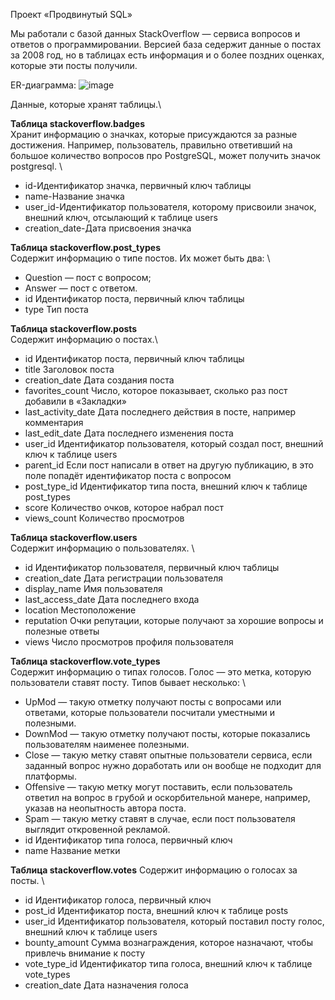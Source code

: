 Проект «Продвинутый SQL»

Мы работали с базой данных StackOverflow — сервиса вопросов и ответов о программировании. Версией база седержит данные о постах за 2008 год, но в таблицах есть информация и о более поздних оценках, которые эти посты получили. 

ER-диаграмма:
![image](https://github.com/tanyastork/Yandex_Projects/assets/138710121/598d53b4-5044-4cbc-b6c6-b5a702870c2e)


Данные, которые хранят таблицы.\

**Таблица stackoverflow.badges** \
Хранит информацию о значках, которые присуждаются за разные достижения. Например, пользователь, правильно ответивший на большое количество вопросов про PostgreSQL, может получить значок postgresql. \
- id-Идентификатор значка, первичный ключ таблицы
- name-Название значка
- user_id-Идентификатор пользователя, которому присвоили значок, внешний ключ, отсылающий к таблице users
- creation_date-Дата присвоения значка

**Таблица stackoverflow.post_types** \
Содержит информацию о типе постов. Их может быть два: \
-  Question — пост с вопросом;
-  Answer — пост с ответом.
  - id	Идентификатор поста, первичный ключ таблицы
  - type	Тип поста 

**Таблица stackoverflow.posts**\
Содержит информацию о постах.\
-  id	Идентификатор поста, первичный ключ таблицы
-  title	Заголовок поста
-  creation_date	Дата создания поста
-  favorites_count	Число, которое показывает, сколько раз пост добавили в «Закладки»
-  last_activity_date	Дата последнего действия в посте, например комментария
-  last_edit_date	Дата последнего изменения поста
-  user_id	Идентификатор пользователя, который создал пост, внешний ключ к таблице users
-  parent_id	Если пост написали в ответ на другую публикацию, в это поле попадёт идентификатор поста с вопросом
-  post_type_id	Идентификатор типа поста, внешний ключ к таблице post_types
-  score	Количество очков, которое набрал пост
-  views_count	Количество просмотров

**Таблица stackoverflow.users** \
Содержит информацию о пользователях. \ 
-  id	Идентификатор пользователя, первичный ключ таблицы
-  creation_date	Дата регистрации пользователя
-  display_name	Имя пользователя
-  last_access_date	Дата последнего входа
-  location	Местоположение
-  reputation	Очки репутации, которые получают за хорошие вопросы и полезные ответы
-  views	Число просмотров профиля пользователя

**Таблица stackoverflow.vote_types** \
Содержит информацию о типах голосов. Голос — это метка, которую пользователи ставят посту. Типов бывает несколько: \
-  UpMod — такую отметку получают посты с вопросами или ответами, которые пользователи посчитали уместными и полезными.
-  DownMod — такую отметку получают посты, которые показались пользователям наименее полезными.
-  Close — такую метку ставят опытные пользователи сервиса, если заданный вопрос нужно доработать или он вообще не подходит для платформы.
-  Offensive — такую метку могут поставить, если пользователь ответил на вопрос в грубой и оскорбительной манере, например, указав на неопытность автора поста.
-  Spam — такую метку ставят в случае, если пост пользователя выглядит откровенной рекламой.
-  id	Идентификатор типа голоса, первичный ключ
-  name	Название метки

**Таблица stackoverflow.votes**
Содержит информацию о голосах за посты. \
- id	Идентификатор голоса, первичный ключ
-  post_id	Идентификатор поста, внешний ключ к таблице posts
-  user_id	Идентификатор пользователя, который поставил посту голос, внешний ключ к таблице users
-  bounty_amount	Сумма вознаграждения, которое назначают, чтобы привлечь внимание к посту
-  vote_type_id	Идентификатор типа голоса, внешний ключ к таблице vote_types
-  creation_date	Дата назначения голоса
